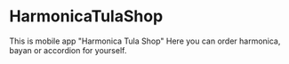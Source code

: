 # HarmonicaTulaShop

This is mobile app "Harmonica Tula Shop"
Here you can order harmonica, bayan or accordion for yourself.
